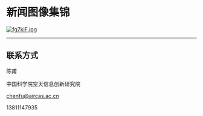# 新闻图像集锦

[![fg7kiF.jpg](https://z3.ax1x.com/2021/08/15/fg7kiF.jpg)](https://imgtu.com/i/fg7kiF)

---

## 联系方式

陈甫

中国科学院空天信息创新研究院

chenfu@aircas.ac.cn

13811147935